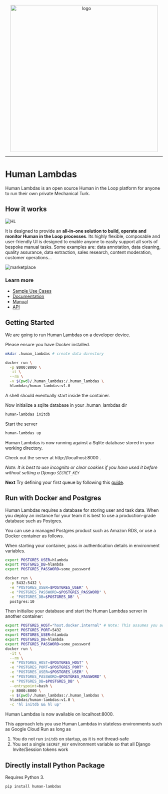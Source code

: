 <p align="center">
<img width="470" alt="logo" src="https://user-images.githubusercontent.com/565238/119004910-e0034900-b986-11eb-83ec-4e0082b4303b.png">
</p>
    
---

# Human Lambdas

Human Lambdas is an open source Human in the Loop platform for anyone to run their own private Mechanical Turk.

## How it works

![HL](https://user-images.githubusercontent.com/565238/119013488-f2818080-b98e-11eb-8387-28b685ed0bfb.gif)

It is designed to provide an **all-in-one solution to build, operate and monitor Human in the Loop processes**. Its highly flexible, composable and user-friendly UI is designed to enable anyone to easily support all sorts of bespoke manual tasks. Some examples are: data annotation, data cleaning, quality assurance, data extraction, sales research, content moderation, customer operations...

![marketplace](https://user-images.githubusercontent.com/565238/119009286-e267a200-b98a-11eb-89fd-c7c40c00116c.gif)

### Learn more

- [Sample Use Cases](https://www.humanlambdas.com/use-cases)
- [Documentation](https://docs.humanlambdas.com/)
- [Manual](https://docs.humanlambdas.com/manual/introduction)
- [API](https://docs.humanlambdas.com/api/introduction)

## Getting Started

We are going to run Human Lambdas on a developer device.

Please ensure you have Docker installed.

```sh
mkdir .human_lambdas # create data directory

docker run \
  -p 8000:8000 \
  -it \
  --rm \
  -v $(pwd)/.human_lambdas:/.human_lambdas \
  hlambdas/human-lambdas:v1.0
```

A shell should eventually start inside the container.

Now initialize a sqlite database in your .human_lambdas dir

```sh
human-lambdas initdb
```

Start the server

```sh
human-lambdas up
```

Human Lambdas is now running against a Sqlite database stored in your working directory.

Check out the server at http://localhost:8000 .

_Note: It is best to use incognito or clear cookies if you have used it before without setting a Django `SECRET_KEY`_

**Next** Try defining your first queue by following this [guide](https://docs.humanlambdas.com/quickstart/creating-a-queue).

## Run with Docker and Postgres

Human Lambdas requires a database for storing user and task data. When you deploy an instance for your team it is best to use a production-grade database such as Postgres.

You can use a managed Postgres product such as Amazon RDS, or use a Docker container as follows.

When starting your container, pass in authentication details in environment variables.

```sh
export POSTGRES_USER=hlambda
export POSTGRES_DB=hlambda
export POSTGRES_PASSWORD=some_password

docker run \
  -p 5432:5432 \
  -e "POSTGRES_USER=$POSTGRES_USER" \
  -e "POSTGRES_PASSWORD=$POSTGRES_PASSWORD" \
  -e "POSTGRES_DB=$POSTGRES_DB" \
  postgres:10
```

Then initialise your database and start the Human Lambdas server in another container:

```sh
export POSTGRES_HOST="host.docker.internal" # Note: This assumes you are trying this out on OS X
export POSTGRES_PORT=5432
export POSTGRES_USER=hlambda
export POSTGRES_DB=hlambda
export POSTGRES_PASSWORD=some_password
docker run \
  -it \
  --rm \
  -e "POSTGRES_HOST=$POSTGRES_HOST" \
  -e "POSTGRES_PORT=$POSTGRES_PORT" \
  -e "POSTGRES_USER=$POSTGRES_USER" \
  -e "POSTGRES_PASSWORD=$POSTGRES_PASSWORD" \
  -e "POSTGRES_DB=$POSTGRES_DB" \
  --entrypoint=bash \
  -p 8000:8000 \
  -v $(pwd)/.human_lambdas:/.human_lambdas \
  hlambdas/human-lambdas:v1.0 \
  -c 'hl initdb && hl up'
```

Human Lambdas is now available on localhost:8000.

This approach lets you use Human Lambdas in stateless environments such as Google Cloud Run as long as

1. You do not run `initdb` on startup, as it is not thread-safe
2. You set a single `SECRET_KEY` environment variable so that all Django Invite/Session tokens work

## Directly install Python Package

Requires Python 3.

```sh
pip install human-lambdas
```
